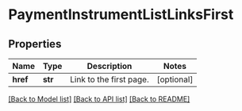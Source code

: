 # PaymentInstrumentListLinksFirst

## Properties
Name | Type | Description | Notes
------------ | ------------- | ------------- | -------------
**href** | **str** | Link to the first page.  | [optional] 

[[Back to Model list]](../README.md#documentation-for-models) [[Back to API list]](../README.md#documentation-for-api-endpoints) [[Back to README]](../README.md)


